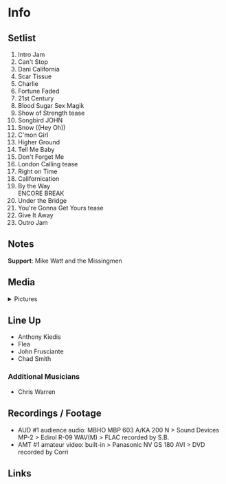# Info

## Setlist

1. Intro Jam
2. Can't Stop
3. Dani California
4. Scar Tissue
5. Charlie
6. Fortune Faded
7. 21st Century
8. Blood Sugar Sex Magik
9. Show of Strength tease
10. Songbird JOHN
11. Snow ((Hey Oh))
12. C'mon Girl
13. Higher Ground
14. Tell Me Baby
15. Don't Forget Me
16. London Calling tease
17. Right on Time
18. Californication
19. By the Way
<br>ENCORE BREAK
20. Under the Bridge
21. You're Gonna Get Yours tease
22. Give It Away
23. Outro Jam

## Notes

**Support**: Mike Watt and the Missingmen

## Media 

<details>
  <summary>Pictures</summary>
  <!--<img alt="Setlist" title="Setlist" src="_.jpg" height="200" />
  <img alt="Flyer" title="Flyer" src="_.jpg" height="200" />
  <img alt="Clipper" title="Clipper" src="_.jpg" height="200" />
  <img alt="Ticket" title="Ticket" src="_.jpg" height="200" />
  -->
</details>

## Line Up

* Anthony Kiedis
* Flea
* John Frusciante
* Chad Smith

### Additional Musicians

* Chris Warren

## Recordings / Footage

* AUD #1 audience audio: MBHO MBP 603 A/KA 200 N > Sound Devices MP-2 > Edirol R-09 WAV(M) > FLAC recorded by S.B. 
* AMT #1 amateur video: built-in > Panasonic NV GS 180 AVI > DVD recorded by Corri

## Links
